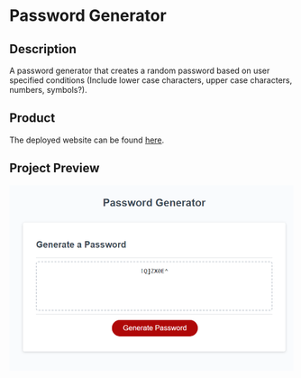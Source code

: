 # Password Generator

## Description

A password generator that creates a random password based on user specified conditions (Include lower case characters, upper case characters, numbers, symbols?).

## Product

The deployed website can be found [here](https://ljpeach.github.io/Password-Generator/).

## Project Preview

![Preview of Completed Website](./assets/images/preview.png)